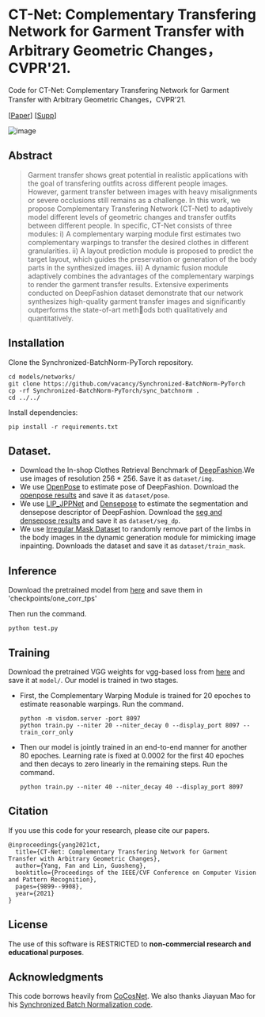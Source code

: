 # CT-Net: Complementary Transfering Network for Garment Transfer with Arbitrary Geometric Changes，CVPR'21.

Code for CT-Net: Complementary Transfering Network for Garment Transfer with Arbitrary Geometric Changes，CVPR'21. 

\[[Paper](https://openaccess.thecvf.com/content/CVPR2021/papers/Yang_CT-Net_Complementary_Transfering_Network_for_Garment_Transfer_With_Arbitrary_Geometric_CVPR_2021_paper.pdf)] \[[Supp](https://openaccess.thecvf.com/content/CVPR2021/supplemental/Yang_CT-Net_Complementary_Transfering_CVPR_2021_supplemental.pdf)]

![image](https://github.com/yf1019/CT-Net/blob/master/img/result.png)

## Abstract

>Garment transfer shows great potential in realistic applications with the goal of transfering outfits across different people images. However, garment transfer between
>images with heavy misalignments or severe occlusions still remains as a challenge. In this work, we propose Complementary Transfering Network (CT-Net) to adaptively model
>different levels of geometric changes and transfer outfits between different people. In specific, CT-Net consists of three modules: i) A complementary warping module first
>estimates two complementary warpings to transfer the desired clothes in different granularities. ii) A layout prediction module is proposed to predict the target layout, which guides the preservation or generation of the body parts in the synthesized images. iii) A dynamic fusion module adaptively combines the advantages of the complementary warpings to render the garment transfer results. Extensive experiments conducted on DeepFashion dataset demonstrate that our network synthesizes high-quality garment transfer images and significantly outperforms the state-of-art methods both qualitatively and quantitatively. 

## Installation

Clone the Synchronized-BatchNorm-PyTorch repository.

```
cd models/networks/
git clone https://github.com/vacancy/Synchronized-BatchNorm-PyTorch
cp -rf Synchronized-BatchNorm-PyTorch/sync_batchnorm .
cd ../../
```

Install dependencies:

```
pip install -r requirements.txt
```

## Dataset.

* Download the In-shop Clothes Retrieval Benchmark of [DeepFashion](http://mmlab.ie.cuhk.edu.hk/projects/DeepFashion.html).We use images of resolution 256 * 256. Save it as `dataset/img`.
* We use [OpenPose](https://github.com/Hzzone/pytorch-openpose) to estimate pose of DeepFashion. Download the [openpose results](https://drive.google.com/drive/folders/1j_27swc9cKqH6R35vvNOBi1lLUFuNjVL?usp=sharing) and save it as `dataset/pose`. 
* We use [LIP_JPPNet](https://github.com/Engineering-Course/LIP_JPPNet) and [Densepose](https://github.com/facebookresearch/DensePose) to estimate the segmentation and densepose descriptor of DeepFashion. Download the [seg and densepose results](https://drive.google.com/drive/folders/1w801EchmCWnSxuZf0WEklwr9KOO68c1d?usp=sharing) and save it as `dataset/seg_dp`.
* We use [Irregular Mask Dataset](https://nv-adlr.github.io/publication/partialconv-inpainting) to randomly remove part of the limbs in the body images in the dynamic generation module for mimicking image inpainting. Downloads the dataset and save it as `dataset/train_mask`.

## Inference

Download the pretrained model from [here](https://drive.google.com/drive/folders/1xZlKeOIuxsO58AAmsFrDSYUqdVxfqse_?usp=sharing) and save them in 'checkpoints/one_corr_tps'

Then run the command.

```
python test.py 
```

## Training

Download the pretrained VGG weights for vgg-based loss from [here](https://drive.google.com/file/d/1hU2wBEB2KrMZ8F8FKGoTT95IXf6UBOQl/view?usp=sharing) and save it at `model/`. Our model is trained in two stages. 

* First, the Complementary Warping Module is trained for 20 epoches to estimate reasonable warpings. Run the command.

  ```
  python -m visdom.server -port 8097
  python train.py --niter 20 --niter_decay 0 --display_port 8097 --train_corr_only
  ```

* Then our model is jointly trained in an end-to-end manner for another 80 epoches. Learning rate is fixed at 0.0002 for the first 40 epoches and then decays to zero linearly in the remaining
  steps. Run the command.

  ```
  python train.py --niter 40 --niter_decay 40 --display_port 8097
  ```

## Citation

If you use this code for your research, please cite our papers.

```
@inproceedings{yang2021ct,
  title={CT-Net: Complementary Transfering Network for Garment Transfer with Arbitrary Geometric Changes},
  author={Yang, Fan and Lin, Guosheng},
  booktitle={Proceedings of the IEEE/CVF Conference on Computer Vision and Pattern Recognition},
  pages={9899--9908},
  year={2021}
}
```

## License

The use of this software is RESTRICTED to **non-commercial research and educational purposes**.

## Acknowledgments

This code borrows heavily from [CoCosNet](https://github.com/microsoft/CoCosNet). We also thanks Jiayuan Mao for his [Synchronized Batch Normalization code](https://github.com/vacancy/Synchronized-BatchNorm-PyTorch).









